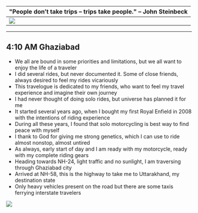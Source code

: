 | "People don’t take trips – trips take people." – John Steinbeck|
| :--- |
| ![](https://github.com/inbravo/travel/blob/master/january-2019/images/k/route-map.jpg)|

---

##  4:10 AM Ghaziabad
*	We all are bound in some priorities and limitations, but we all want to enjoy the life of a traveler
*	I did several rides, but never documented it. Some of close friends, always desired to feel my rides vicariously
*	This travelogue is dedicated to my friends, who want to feel my travel experience and imagine their own journey
*	I had never thought of doing solo rides, but universe has planned it for me
*	It started several years ago, when I bought my first Royal Enfield in 2008 with the intentions of riding experience
*	During all these years, I found that solo motorcycling is best way to find peace with myself
*	I thank to God for giving me strong genetics, which I can use to ride almost nonstop, almost untired
*	As always, early start of day and I am ready with my motorcycle, ready with my complete riding gears
*	Heading towards NH-24, light traffic and no sunlight, I am traversing through Ghaziabad city
* 	Arrived at NH-58, this is the highway to take me to Uttarakhand, my destination state
*	Only heavy vehicles present on the road but there are some taxis ferrying interstate travelers


![](https://github.com/inbravo/travel/blob/master/september-2017/images/t/IMG_20170909_084635.jpg)
